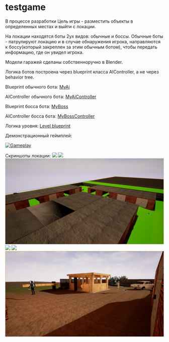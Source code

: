 # testgame
В процессе разработки
Цель игры - разместить объекты в определенных местах и выйти с локации.

На локации находятся боты 2ух видов: обычные и боссы. Обычные боты - патрулируют локацию и в случае обнаружения игрока, направляются к боссу(который закреплен за этим обычным ботом), чтобы передать информацию, где он увидел игрока.

Модели гаражей сделаны собственноручно в Blender.

Логика ботов построена через blueprint класса AIController, а не через behavior tree.

Blueprint обычного бота:
[MyAi](https://blueprintue.com/blueprint/j3esf2yz/)

AIController обычного бота:
[MyAiController](https://blueprintue.com/blueprint/rfqcts5x/)

Blueprint босса бота:
[MyBoss](https://blueprintue.com/blueprint/t2wl3sla/)

AIController босса бота:
[MyBossController](https://blueprintue.com/blueprint/m076vkkw/)

Логика уровня:
[Level blueprint](https://blueprintue.com/blueprint/481ynb4o/)

Демонстрационный геймплей:

[![Gameplay](http://img.youtube.com/vi/qlWDU-fsoro/0.jpg)](https://youtu.be/qlWDU-fsoro)



Скриншоты локации:
![](https://github.com/vertil/Game1/blob/main/screenshoots/ScreenShot00001.png)
![](https://github.com/vertil/Game1/blob/main/screenshoots/ScreenShot00002.png)
![](https://github.com/vertil/Game1/blob/main/screenshoots/ScreenShot00003.png)
![](https://github.com/vertil/Game1/blob/main/screenshoots/ScreenShot00004.png)
![](https://github.com/vertil/Game1/blob/main/screenshoots/ScreenShot00005.png)
![](https://github.com/vertil/Game1/blob/main/screenshoots/ScreenShot00006.png)
